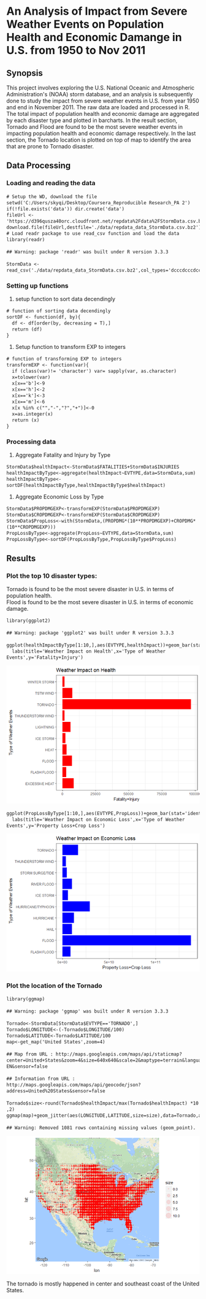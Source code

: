 An Analysis of Impact from Severe Weather Events on Population Health and Economic Damange in U.S. from 1950 to Nov 2011
========================================================================================================================

Synopsis
--------

This project involves exploring the U.S. National Oceanic and
Atmospheric Administration's (NOAA) storm database, and an analysis is
subsequently done to study the impact from severe weather events in U.S.
from year 1950 and end in November 2011. The raw data are loaded and
processed in R. The total impact of population health and economic
damage are aggregated by each disaster type and plotted in barcharts. In
the result section, Tornado and Flood are found to be the most severe
weather events in impacting population health and economic damage
respectively. In the last section, the Tornado location is plotted on
top of map to identify the area that are prone to Tornado disaster.

Data Processing
---------------

### Loading and reading the data

    # Setup the WD, download the file
    setwd('C:/Users/skyqi/Desktop/Coursera_Reproducible Research_PA 2')
    if(!file.exists('data')) dir.create('data')
    fileUrl <- 'https://d396qusza40orc.cloudfront.net/repdata%2Fdata%2FStormData.csv.bz2'
    download.file(fileUrl,destfile='./data/repdata_data_StormData.csv.bz2')
    # Load readr package to use read_csv function and load the data
    library(readr)

    ## Warning: package 'readr' was built under R version 3.3.3

    StormData <- read_csv('./data/repdata_data_StormData.csv.bz2',col_types='dcccdcccdccccdcdccdddddddcdccccddddcd',progress=F)

### Setting up functions

1.  setup function to sort data decendingly

<!-- -->

    # function of sorting data decendingly
    sortDF <- function(df, by){
      df <- df[order(by, decreasing = T),]
      return (df)
    }

1.  Setup function to transform EXP to integers

<!-- -->

    # function of transforming EXP to integers
    transformEXP <- function(var){
      if (class(var)!= 'character') var= sapply(var, as.character)
      x=tolower(var)
      x[x=='b']<-9
      x[x=='h']<-2
      x[x=='k']<-3
      x[x=='m']<-6
      x[x %in% c("","-","?","+")]<-0
      x=as.integer(x)
      return (x)
    }

### Processing data

1.  Aggregate Fatality and Injury by Type

<!-- -->

    StormData$healthImpact<-StormData$FATALITIES+StormData$INJURIES
    healthImpactByType<-aggregate(healthImpact~EVTYPE,data=StormData,sum)
    healthImpactByType<-sortDF(healthImpactByType,healthImpactByType$healthImpact)

1.  Aggregate Economic Loss by Type

<!-- -->

    StormData$PROPDMGEXP<-transformEXP(StormData$PROPDMGEXP)
    StormData$CROPDMGEXP<-transformEXP(StormData$CROPDMGEXP)
    StormData$PropLoss<-with(StormData,(PROPDMG*(10**PROPDMGEXP)+CROPDMG*(10**CROPDMGEXP)))
    PropLossByType<-aggregate(PropLoss~EVTYPE,data=StormData,sum)
    PropLossByType<-sortDF(PropLossByType,PropLossByType$PropLoss)

Results
-------

### Plot the top 10 disaster types:

Tornado is found to be the most severe disaster in U.S. in terms of
population health.  
Flood is found to be the most severe disaster in U.S. in terms of
economic damage.

    library(ggplot2)

    ## Warning: package 'ggplot2' was built under R version 3.3.3

    ggplot(healthImpactByType[1:10,],aes(EVTYPE,healthImpact))+geom_bar(stat='identity',fill='red')+theme_bw()+coord_flip()+
      labs(title='Weather Impact on Health',x='Type of Weather Events',y='Fatality+Injury')

![](Figures/unnamed-chunk-6-1.png)

    ggplot(PropLossByType[1:10,],aes(EVTYPE,PropLoss))+geom_bar(stat='identity',fill='blue')+theme_bw()+coord_flip()+
      labs(title='Weather Impact on Economic Loss',x='Type of Weather Events',y='Property Loss+Crop Loss')

![](Figures/unnamed-chunk-6-2.png)

### Plot the location of the Tornado

    library(ggmap)

    ## Warning: package 'ggmap' was built under R version 3.3.3

    Tornado<-StormData[StormData$EVTYPE=='TORNADO',]
    Tornado$LONGITUDE<-(-Tornado$LONGITUDE/100)
    Tornado$LATITUDE<-Tornado$LATITUDE/100
    map<-get_map('United States',zoom=4)

    ## Map from URL : http://maps.googleapis.com/maps/api/staticmap?center=United+States&zoom=4&size=640x640&scale=2&maptype=terrain&language=en-EN&sensor=false

    ## Information from URL : http://maps.googleapis.com/maps/api/geocode/json?address=United%20States&sensor=false

    Tornado$size<-round(Tornado$healthImpact/max(Tornado$healthImpact) *10 ,2)
    ggmap(map)+geom_jitter(aes(LONGITUDE,LATITUDE,size=size),data=Tornado,alpha=0.1,colour='red')

    ## Warning: Removed 1081 rows containing missing values (geom_point).

![](Figures/unnamed-chunk-7-1.png)

The tornado is mostly happened in center and southeast coast of the
United States.
